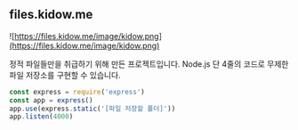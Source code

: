 ## files.kidow.me

![https://files.kidow.me/image/kidow.png](https://files.kidow.me/image/kidow.png)

정적 파일들만을 취급하기 위해 만든 프로젝트입니다. Node.js 단 4줄의 코드로 무제한 파일 저장소를 구현할 수 있습니다.

```javascript
const express = require('express')
const app = express()
app.use(express.static('[파일 저장할 폴더]'))
app.listen(4000)
```
